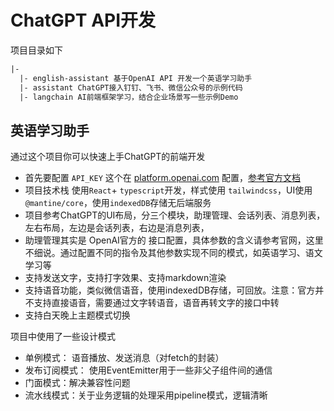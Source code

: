 # ChatGPT API开发

项目目录如下

```txt
|-
  |- english-assistant 基于OpenAI API 开发一个英语学习助手
  |- assistant ChatGPT接入钉钉、飞书、微信公众号的示例代码
  |- langchain AI前端框架学习，结合企业场景写一些示例Demo
```

## 英语学习助手

通过这个项目你可以快速上手ChatGPT的前端开发

- 首先要配置 `API_KEY` 这个在 [platform.openai.com](https://platform.openai.com/api-keys) 配置，[参考官方文档](https://platform.openai.com/docs/quickstart)
- 项目技术栈 使用`React`+ `typescript`开发，样式使用 `tailwindcss`，UI使用`@mantine/core`，使用`indexedDB`存储无后端服务
- 项目参考ChatGPT的UI布局，分三个模块，助理管理、会话列表、消息列表，左右布局，左边是会话列表，右边是消息列表，
- 助理管理其实是 OpenAI官方的 接口配置，具体参数的含义请参考官网，这里不细说。通过配置不同的指令及其他参数实现不同的模式，如英语学习、语文学习等
- 支持发送文字，支持打字效果、支持markdown渲染
- 支持语音功能，类似微信语音，使用indexedDB存储，可回放。注意：官方并不支持直接语音，需要通过文字转语音，语音再转文字的接口中转
- 支持白天晚上主题模式切换

项目中使用了一些设计模式

- 单例模式： 语音播放、发送消息（对fetch的封装）
- 发布订阅模式： 使用EventEmitter用于一些非父子组件间的通信
- 门面模式：解决兼容性问题
- 流水线模式：关于业务逻辑的处理采用pipeline模式，逻辑清晰
